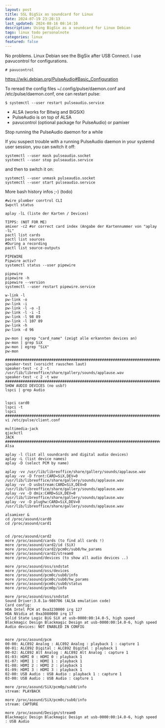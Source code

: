 ```yaml
---
layout: post
title: SSL BigSix as soundcard for Linux
date: 2024-07-19 23:28:13
last_updated: 2024-08-16 08:14:10
description: Using BigSix as a soundcard for Linux Debian
tags: linux todo personalnote
categories: linux
featured: false
---
```


No problems. Linux Debian see the BigSix after USB Connect. I use pavucontrol for configurations.

````markup 
# pavucontrol 
````

<a href="https://wiki.debian.org/PulseAudio#Basic_Configuration">https://wiki.debian.org/PulseAudio#Basic_Configuration</a>

To reread the config files ~/.config/pulse/daemon.conf and /etc/pulse/daemon.conf, one can restart pulse:

````markup 
$ systemctl --user restart pulseaudio.service
````

- ALSA (works for Bitwig and BiGSiX)
- PulseAudio is on top of ALSA
- pavucontrol (optional package for PulseAudio) or pamixer

Stop running the PulseAudio daemon for a while

If you suspect trouble with a running PulseAudio daemon in your systemd user session, you can switch it off:

````markup 
systemctl --user mask pulseaudio.socket
systemctl --user stop pulseaudio.service
````

and then to switch it on:

````markup 
systemctl --user unmask pulseaudio.socket
systemctl --user start pulseaudio.service
````

More bash history infos ;-) (todo)

````markup
#wire plumber conrtrol CLI 
$wpctl status

aplay -lL (liste der Karten / Devices)

TIPPS: (NOT FOR ME)
amixer -c2 #or correct card index (Angabe der Kartennummer von "aplay -lL" 
pactl list cards
pactl list sources
#During a recording
pactl list source-outputs

PIPEWIRE
Pipwire activ?
systemctl status --user pipewire

pipewire
pipewire -h
pipewire --version
systemctl --user restart pipewire.service

w-link -l
pw-link -o
pw-link -i
pw-link -l -o -I
pw-link -l -i -I
pw-link -l 98 89
pw-link -l 107 89
pw-link -h
pw-link -d 96

pw-mon | egrep "card_name" (zeigt alle erkannten devices an)
pw-mon | grep SiX 
pw-mon | egrep "SiX"
pw-mon 

########################################################################
speaker-test (vorsicht rauschen laut)
speaker-test -c 2 -t /usr/lib/libreoffice/share/gallery/sounds/applause.wav
speaker-test -c 2 -t wav
########################################################################
SHOW AUDIO DEVICES (no usb?)
lspci | grep Audio 


lspci card0
lspci -t
lspci
########################################################################
vi /etc/pulse/client.conf

multimedia-jack
qjackctl
JACK
########################################################################
Alsa

aplay -l (list all soundcards and digital audio devices)
aplay -L (list device names)
aplay -D (select PCM by name)

aplay -vv /usr/lib/libreoffice/share/gallery/sounds/applause.wav
aplay -vv -D front:CARD=SiX,DEV=0 /usr/lib/libreoffice/share/gallery/sounds/applause.wav
aplay -vv -D usbstream:CARD=SiX,DEV=0 /usr/lib/libreoffice/share/gallery/sounds/applause.wav
aplay -vv -D dmix:CARD=SiX,DEV=0 /usr/lib/libreoffice/share/gallery/sounds/applause.wav
aplay -vv -D plughw:CARD=SiX,DEV=0 /usr/lib/libreoffice/share/gallery/sounds/applause.wav

alsamixer &
cd /proc/asound/card0
cd /proc/asound/card1


cd /proc/asound/card2
more /proc/asound/cards (to find all cards !)
more /proc/asound/card2/id (SiX)
more /proc/asound/card2/pcm0c/sub0/hw_params
more /proc/asound/card2/stream0
more /proc/asound/devices (to show all audio devices ..)

more /proc/asound/oss/sndstat 
more /proc/asound/oss/devices 
more /proc/asound/pcm0c/sub0/info 
more /proc/asound/pcm0c/sub0/hw_params 
more /proc/asound/pcm0c/sub0/status 
more /proc/asound/pcm0p/info 

more /proc/asound/oss/sndstat
Sound Driver:3.8.1a-980706 (ALSA emulation code)
Card config: 
HDA Intel PCH at 0xa3230000 irq 127
HDA NVidia at 0xa3080000 irq 17
Solid State Logic BiG SiX at usb-0000:00:14.0-5, high speed
Blackmagic Design Blackmagic Design at usb-0000:00:14.0-6, high speed
Audio devices: NOT ENABLED IN CONFIG


more /proc/asound/pcm
00-00: ALC892 Analog : ALC892 Analog : playback 1 : capture 1
00-01: ALC892 Digital : ALC892 Digital : playback 1
00-02: ALC892 Alt Analog : ALC892 Alt Analog : capture 1
01-03: HDMI 0 : HDMI 0 : playback 1
01-07: HDMI 1 : HDMI 1 : playback 1
01-08: HDMI 2 : HDMI 2 : playback 1
01-09: HDMI 3 : HDMI 3 : playback 1
02-00: USB Audio : USB Audio : playback 1 : capture 1
03-00: USB Audio : USB Audio : capture 1

more /proc/asound/SiX/pcm0p/sub0/info
stream: PLAYBACK

more /proc/asound/SiX/pcm0c/sub0/info
stream: CAPTURE

more /proc/asound/Design/stream0
Blackmagic Design Blackmagic Design at usb-0000:00:14.0-6, high speed : USB Audio

````

